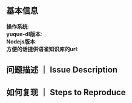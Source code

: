 ## 基本信息

**操作系统**:  
**yuque-dl版本**:  
**Nodejs版本**:  
**方便的话提供语雀知识库的url**:  

## 问题描述 ｜ Issue Description


## 如何复现 ｜ Steps to Reproduce
